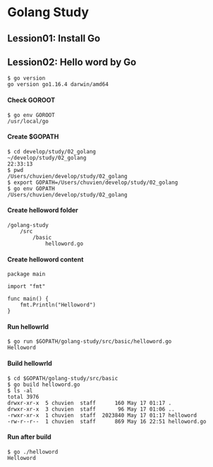 # Golang Study

## Lession01: Install Go


## Lession02: Hello word by Go

```
$ go version
go version go1.16.4 darwin/amd64
```

#### Check GOROOT 
```
$ go env GOROOT
/usr/local/go
```

#### Create $GOPATH
```
$ cd develop/study/02_golang
~/develop/study/02_golang                                              22:33:13
$ pwd
/Users/chuvien/develop/study/02_golang
$ export GOPATH=/Users/chuvien/develop/study/02_golang
$ go env GOPATH
/Users/chuvien/develop/study/02_golang
```

#### Create helloword folder
```
/golang-study
    /src
        /basic
            helloword.go
```

#### Create helloword content
```
package main

import "fmt"

func main() {
	fmt.Println("Helloword")
}
```

#### Run hellowrld
```
$ go run $GOPATH/golang-study/src/basic/helloword.go
Helloword
```

#### Build hellowrld
```
$ cd $GOPATH/golang-study/src/basic
$ go build helloword.go
$ ls -al
total 3976
drwxr-xr-x  5 chuvien  staff      160 May 17 01:17 .
drwxr-xr-x  3 chuvien  staff       96 May 17 01:06 ..
-rwxr-xr-x  1 chuvien  staff  2023840 May 17 01:17 helloword
-rw-r--r--  1 chuvien  staff      869 May 16 22:51 helloword.go
```

#### Run after build 
```
$ go ./helloword
Helloword
```
